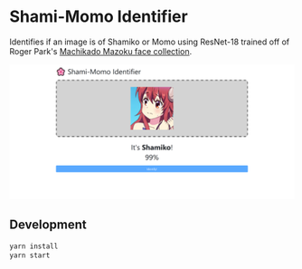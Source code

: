 # Shami-Momo Identifier

Identifies if an image is of Shamiko or Momo using ResNet-18 trained off of Roger Park's
[Machikado Mazoku face collection](https://onedrive.live.com/?id=5524F7DE20BB5EB2%21269088&cid=5524F7DE20BB5EB2).

![Screenshot of Shami-Momo Identifier](docs/screenshot_01.png)

## Development

```
yarn install
yarn start
```